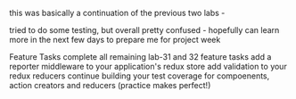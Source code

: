 this was basically a continuation of the previous two labs -

tried to do some testing, but overall pretty confused - hopefully can learn more in the next few days to prepare me for project week



Feature Tasks
complete all remaining lab-31 and 32 feature tasks
add a reporter middleware to your application's redux store
add validation to your redux reducers
continue building your test coverage for compoenents, action creators and reducers (practice makes perfect!)
